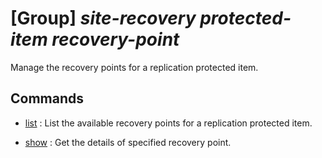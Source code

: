 # [Group] _site-recovery protected-item recovery-point_

Manage the recovery points for a replication protected item.

## Commands

- [list](/Commands/site-recovery/protected-item/recovery-point/_list.md)
: List the available recovery points for a replication protected item.

- [show](/Commands/site-recovery/protected-item/recovery-point/_show.md)
: Get the details of specified recovery point.
